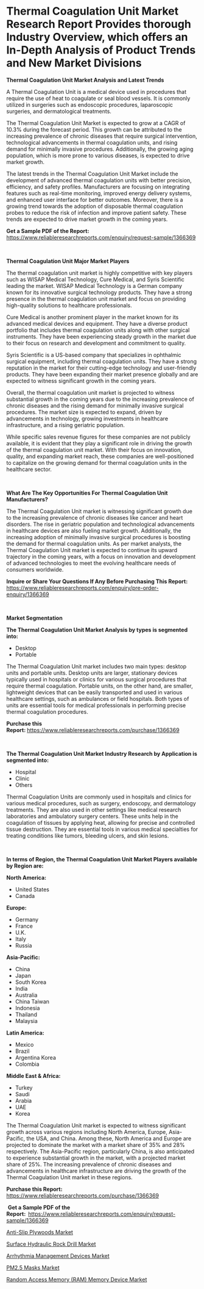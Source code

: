 <p><h1>Thermal Coagulation Unit Market Research Report Provides thorough Industry Overview, which offers an In-Depth Analysis of Product Trends and New Market Divisions</h1></p><p><strong>Thermal Coagulation Unit Market Analysis and Latest Trends</strong></p>
<p><p>A Thermal Coagulation Unit is a medical device used in procedures that require the use of heat to coagulate or seal blood vessels. It is commonly utilized in surgeries such as endoscopic procedures, laparoscopic surgeries, and dermatological treatments.</p><p>The Thermal Coagulation Unit Market is expected to grow at a CAGR of 10.3% during the forecast period. This growth can be attributed to the increasing prevalence of chronic diseases that require surgical intervention, technological advancements in thermal coagulation units, and rising demand for minimally invasive procedures. Additionally, the growing aging population, which is more prone to various diseases, is expected to drive market growth.</p><p>The latest trends in the Thermal Coagulation Unit Market include the development of advanced thermal coagulation units with better precision, efficiency, and safety profiles. Manufacturers are focusing on integrating features such as real-time monitoring, improved energy delivery systems, and enhanced user interface for better outcomes. Moreover, there is a growing trend towards the adoption of disposable thermal coagulation probes to reduce the risk of infection and improve patient safety. These trends are expected to drive market growth in the coming years.</p></p>
<p><strong>Get a Sample PDF of the Report:&nbsp;</strong> <a href="https://www.reliableresearchreports.com/enquiry/request-sample/1366369">https://www.reliableresearchreports.com/enquiry/request-sample/1366369</a></p>
<p>&nbsp;</p>
<p><strong>Thermal Coagulation Unit Major Market Players</strong></p>
<p><p>The thermal coagulation unit market is highly competitive with key players such as WISAP Medical Technology, Cure Medical, and Syris Scientific leading the market. WISAP Medical Technology is a German company known for its innovative surgical technology products. They have a strong presence in the thermal coagulation unit market and focus on providing high-quality solutions to healthcare professionals.</p><p>Cure Medical is another prominent player in the market known for its advanced medical devices and equipment. They have a diverse product portfolio that includes thermal coagulation units along with other surgical instruments. They have been experiencing steady growth in the market due to their focus on research and development and commitment to quality.</p><p>Syris Scientific is a US-based company that specializes in ophthalmic surgical equipment, including thermal coagulation units. They have a strong reputation in the market for their cutting-edge technology and user-friendly products. They have been expanding their market presence globally and are expected to witness significant growth in the coming years.</p><p>Overall, the thermal coagulation unit market is projected to witness substantial growth in the coming years due to the increasing prevalence of chronic diseases and the rising demand for minimally invasive surgical procedures. The market size is expected to expand, driven by advancements in technology, growing investments in healthcare infrastructure, and a rising geriatric population.</p><p>While specific sales revenue figures for these companies are not publicly available, it is evident that they play a significant role in driving the growth of the thermal coagulation unit market. With their focus on innovation, quality, and expanding market reach, these companies are well-positioned to capitalize on the growing demand for thermal coagulation units in the healthcare sector.</p></p>
<p>&nbsp;</p>
<p><strong>What Are The Key Opportunities For Thermal Coagulation Unit Manufacturers?</strong></p>
<p><p>The Thermal Coagulation Unit market is witnessing significant growth due to the increasing prevalence of chronic diseases like cancer and heart disorders. The rise in geriatric population and technological advancements in healthcare devices are also fueling market growth. Additionally, the increasing adoption of minimally invasive surgical procedures is boosting the demand for thermal coagulation units. As per market analysts, the Thermal Coagulation Unit market is expected to continue its upward trajectory in the coming years, with a focus on innovation and development of advanced technologies to meet the evolving healthcare needs of consumers worldwide.</p></p>
<p><strong>Inquire or Share Your Questions If Any Before Purchasing This Report:</strong> <a href="https://www.reliableresearchreports.com/enquiry/pre-order-enquiry/1366369">https://www.reliableresearchreports.com/enquiry/pre-order-enquiry/1366369</a></p>
<p>&nbsp;</p>
<p><strong>Market Segmentation</strong></p>
<p><strong>The Thermal Coagulation Unit Market Analysis by types is segmented into:</strong></p>
<p><ul><li>Desktop</li><li>Portable</li></ul></p>
<p><p>The Thermal Coagulation Unit market includes two main types: desktop units and portable units. Desktop units are larger, stationary devices typically used in hospitals or clinics for various surgical procedures that require thermal coagulation. Portable units, on the other hand, are smaller, lightweight devices that can be easily transported and used in various healthcare settings, such as ambulances or field hospitals. Both types of units are essential tools for medical professionals in performing precise thermal coagulation procedures.</p></p>
<p><strong>Purchase this Report:&nbsp;</strong><a href="https://www.reliableresearchreports.com/purchase/1366369">https://www.reliableresearchreports.com/purchase/1366369</a></p>
<p>&nbsp;</p>
<p><strong>The Thermal Coagulation Unit Market Industry Research by Application is segmented into:</strong></p>
<p><ul><li>Hospital</li><li>Clinic</li><li>Others</li></ul></p>
<p><p>Thermal Coagulation Units are commonly used in hospitals and clinics for various medical procedures, such as surgery, endoscopy, and dermatology treatments. They are also used in other settings like medical research laboratories and ambulatory surgery centers. These units help in the coagulation of tissues by applying heat, allowing for precise and controlled tissue destruction. They are essential tools in various medical specialties for treating conditions like tumors, bleeding ulcers, and skin lesions.</p></p>
<p>&nbsp;</p>
<p><strong>In terms of Region, the Thermal Coagulation Unit Market Players available by Region are:</strong></p>
<p>
    <p> <strong> North America: </strong>
        <ul>
            <li>United States</li>
            <li>Canada</li>
        </ul>
        </p> 
    <p> <strong> Europe: </strong>
        <ul>
            <li>Germany</li>
            <li>France</li>
            <li>U.K.</li>
            <li>Italy</li>
            <li>Russia</li>
        </ul>
        </p> 
    <p> <strong> Asia-Pacific: </strong>
        <ul>
            <li>China</li>
            <li>Japan</li>
            <li>South Korea</li>
            <li>India</li>
            <li>Australia</li>
            <li>China Taiwan</li>
            <li>Indonesia</li>
            <li>Thailand</li>
            <li>Malaysia</li>
        </ul>
        </p> 
    <p> <strong> Latin America: </strong>
        <ul>
            <li>Mexico</li>
            <li>Brazil</li>
            <li>Argentina Korea</li>
            <li>Colombia</li>
        </ul>
        </p> 
    <p> <strong> Middle East & Africa: </strong>
        <ul>
            <li>Turkey</li>
            <li>Saudi</li>
            <li>Arabia</li>
            <li>UAE</li>
            <li>Korea</li>
        </ul>
    </p>
    </p>
<p><p>The Thermal Coagulation Unit market is expected to witness significant growth across various regions including North America, Europe, Asia-Pacific, the USA, and China. Among these, North America and Europe are projected to dominate the market with a market share of 35% and 28% respectively. The Asia-Pacific region, particularly China, is also anticipated to experience substantial growth in the market, with a projected market share of 25%. The increasing prevalence of chronic diseases and advancements in healthcare infrastructure are driving the growth of the Thermal Coagulation Unit market in these regions.</p></p>
<p><strong>Purchase this Report: </strong><a href="https://www.reliableresearchreports.com/purchase/1366369">https://www.reliableresearchreports.com/purchase/1366369</a></p>
<p>&nbsp;<strong>Get a Sample PDF of the Report:&nbsp;&nbsp;</strong><a href="https://www.reliableresearchreports.com/enquiry/request-sample/1366369">https://www.reliableresearchreports.com/enquiry/request-sample/1366369</a></p>
<p><strong></strong></p>
<p><p><a href="https://issuu.com/reportprime-2/docs/anti-slip-plywoods-market-size-2030.pptx">Anti-Slip Plywoods Market</a></p><p><a href="https://github.com/gdfhhhj/Market-Research-Report-List-3/blob/main/surface-hydraulic-rock-drill-market.md">Surface Hydraulic Rock Drill Market</a></p><p><a href="https://issuu.com/reportprime-2/docs/arrhythmia-management-devices-market-size-2030.ppt">Arrhythmia Management Devices Market</a></p><p><a href="https://github.com/RichRobinson5/Market-Research-Report-List-3/blob/main/pm25-masks-market.md">PM2.5 Masks Market</a></p><p><a href="https://github.com/julyju69/Market-Research-Report-List-1/blob/main/random-access-memory-ram-memory-device-market.md">Random Access Memory (RAM) Memory Device Market</a></p></p>